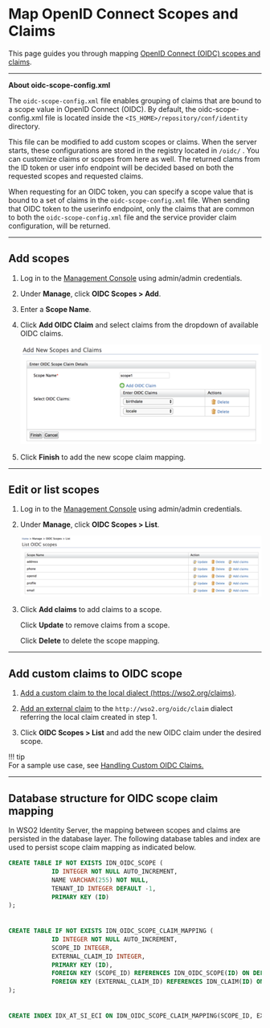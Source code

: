 # Map OpenID Connect Scopes and Claims

This page guides you through mapping [OpenID Connect (OIDC) scopes and claims](../../../concepts/authentication/scopes-claims). 

----

**About oidc-scope-config.xml**

The `oidc-scope-config.xml` file enables grouping of claims that are bound to a scope value in OpenID Connect (OIDC). By default, the oidc-scope-config.xml file is located inside the `<IS_HOME>/repository/conf/identity` directory.
    
This file can be modified to add custom scopes or claims. When the server starts, these configurations are stored in the registry located in `/oidc/` . You can customize claims or scopes from here as well. The returned clams from the ID token or user info endpoint will be decided based on both the requested scopes and requested claims.
    
When requesting for an OIDC token, you can specify a scope value that is bound to a set of claims in the `oidc-scope-config.xml` file. When sending that OIDC token to the userinfo endpoint, only the claims that are common to both the `oidc-scope-config.xml` file and the service provider claim configuration, will be returned.

-----

## Add scopes

1. Log in to the [Management Console](insertlink) using admin/admin credentials. 

2. Under **Manage**, click **OIDC Scopes > Add**. 

3. Enter a **Scope Name**. 

4. Click **Add OIDC Claim** and select claims from the dropdown of available OIDC claims.

    ![add-oidc-scope](../../assets/img/guides/add-oidc-scope.png)

5. Click **Finish** to add the new scope claim mapping.

-----

## Edit or list scopes

1. Log in to the [Management Console](insertlink) using admin/admin credentials. 

2. Under **Manage**, click **OIDC Scopes > List**. 

    ![oidc-scope-list](../../assets/img/guides/oidc-scope-list.png)

3. Click **Add claims** to add claims to a scope.
   
   Click **Update** to remove claims from a scope. 

   Click **Delete** to delete the scope mapping. 
    
----

## Add custom claims to OIDC scope

1. [Add a custom claim to the local dialect (https://wso2.org/claims)](insertlink).

2. [Add an external claim](insertlink) to the `http://wso2.org/oidc/claim` dialect referring the local claim created in step 1. 

3. Click **OIDC Scopes > List** and add the new OIDC claim under the desired scope. 

!!! tip     
    For a sample use case, see [Handling Custom OIDC Claims.](https://medium.com/identity-beyond-borders/handling-custom-claims-with-openid-connect-in-wso2-identity-server-56d3b6e4319b)

-----
    
## Database structure for OIDC scope claim mapping

In WSO2 Identity Server, the mapping between scopes and claims are persisted in the database layer. The following database tables and index are used to persist scope claim mapping as indicated below.

``` sql
CREATE TABLE IF NOT EXISTS IDN_OIDC_SCOPE (
            ID INTEGER NOT NULL AUTO_INCREMENT,
            NAME VARCHAR(255) NOT NULL,
            TENANT_ID INTEGER DEFAULT -1,
            PRIMARY KEY (ID)
);


CREATE TABLE IF NOT EXISTS IDN_OIDC_SCOPE_CLAIM_MAPPING (
            ID INTEGER NOT NULL AUTO_INCREMENT,
            SCOPE_ID INTEGER,
            EXTERNAL_CLAIM_ID INTEGER,
            PRIMARY KEY (ID),
            FOREIGN KEY (SCOPE_ID) REFERENCES IDN_OIDC_SCOPE(ID) ON DELETE CASCADE,
            FOREIGN KEY (EXTERNAL_CLAIM_ID) REFERENCES IDN_CLAIM(ID) ON DELETE CASCADE
);


CREATE INDEX IDX_AT_SI_ECI ON IDN_OIDC_SCOPE_CLAIM_MAPPING(SCOPE_ID, EXTERNAL_CLAIM_ID);
```
